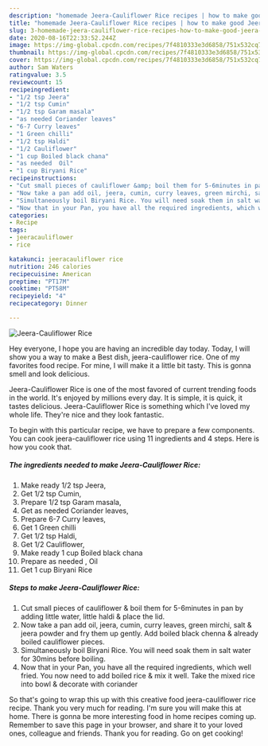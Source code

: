 ```yaml
---
description: "homemade Jeera-Cauliflower Rice recipes | how to make good Jeera-Cauliflower Rice"
title: "homemade Jeera-Cauliflower Rice recipes | how to make good Jeera-Cauliflower Rice"
slug: 3-homemade-jeera-cauliflower-rice-recipes-how-to-make-good-jeera-cauliflower-rice
date: 2020-08-16T22:33:52.244Z
image: https://img-global.cpcdn.com/recipes/7f4810333e3d6858/751x532cq70/jeera-cauliflower-rice-recipe-main-photo.jpg
thumbnail: https://img-global.cpcdn.com/recipes/7f4810333e3d6858/751x532cq70/jeera-cauliflower-rice-recipe-main-photo.jpg
cover: https://img-global.cpcdn.com/recipes/7f4810333e3d6858/751x532cq70/jeera-cauliflower-rice-recipe-main-photo.jpg
author: Sam Waters
ratingvalue: 3.5
reviewcount: 15
recipeingredient:
- "1/2 tsp Jeera"
- "1/2 tsp Cumin"
- "1/2 tsp Garam masala"
- "as needed Coriander leaves"
- "6-7 Curry leaves"
- "1 Green chilli"
- "1/2 tsp Haldi"
- "1/2 Cauliflower"
- "1 cup Boiled black chana"
- "as needed  Oil"
- "1 cup Biryani Rice"
recipeinstructions:
- "Cut small pieces of cauliflower &amp; boil them for 5-6minutes in pan by adding little water, little haldi &amp; place the lid."
- "Now take a pan add oil, jeera, cumin, curry leaves, green mirchi, salt &amp; jeera powder and fry them up gently. Add boiled black chenna &amp; already boiled cauliflower pieces."
- "Simultaneously boil Biryani Rice. You will need soak them in salt water for 30mins before boiling."
- "Now that in your Pan, you have all the required ingredients, which well fried. You now need to add boiled rice &amp; mix it well. Take the mixed rice into bowl &amp; decorate with coriander"
categories:
- Recipe
tags:
- jeeracauliflower
- rice

katakunci: jeeracauliflower rice 
nutrition: 246 calories
recipecuisine: American
preptime: "PT17M"
cooktime: "PT58M"
recipeyield: "4"
recipecategory: Dinner

---
```



![Jeera-Cauliflower Rice](https://img-global.cpcdn.com/recipes/7f4810333e3d6858/751x532cq70/jeera-cauliflower-rice-recipe-main-photo.jpg)

Hey everyone, I hope you are having an incredible day today. Today, I will show you a way to make a Best dish, jeera-cauliflower rice. One of my favorites food recipe. For mine, I will make it a little bit tasty. This is gonna smell and look delicious.



Jeera-Cauliflower Rice is one of the most favored of current trending foods in the world. It's enjoyed by millions every day. It is simple, it is quick, it tastes delicious. Jeera-Cauliflower Rice is something which I've loved my whole life. They're nice and they look fantastic.


To begin with this particular recipe, we have to prepare a few components. You can cook jeera-cauliflower rice using 11 ingredients and 4 steps. Here is how you cook that.

<!--inarticleads1-->

##### The ingredients needed to make Jeera-Cauliflower Rice:

1. Make ready 1/2 tsp Jeera,
1. Get 1/2 tsp Cumin,
1. Prepare 1/2 tsp Garam masala,
1. Get as needed Coriander leaves,
1. Prepare 6-7 Curry leaves,
1. Get 1 Green chilli
1. Get 1/2 tsp Haldi,
1. Get 1/2 Cauliflower,
1. Make ready 1 cup Boiled black chana
1. Prepare as needed , Oil
1. Get 1 cup Biryani Rice




<!--inarticleads2-->

##### Steps to make Jeera-Cauliflower Rice:

1. Cut small pieces of cauliflower &amp; boil them for 5-6minutes in pan by adding little water, little haldi &amp; place the lid.
1. Now take a pan add oil, jeera, cumin, curry leaves, green mirchi, salt &amp; jeera powder and fry them up gently. Add boiled black chenna &amp; already boiled cauliflower pieces.
1. Simultaneously boil Biryani Rice. You will need soak them in salt water for 30mins before boiling.
1. Now that in your Pan, you have all the required ingredients, which well fried. You now need to add boiled rice &amp; mix it well. Take the mixed rice into bowl &amp; decorate with coriander




So that's going to wrap this up with this creative food jeera-cauliflower rice recipe. Thank you very much for reading. I'm sure you will make this at home. There is gonna be more interesting food in home recipes coming up. Remember to save this page in your browser, and share it to your loved ones, colleague and friends. Thank you for reading. Go on get cooking!
